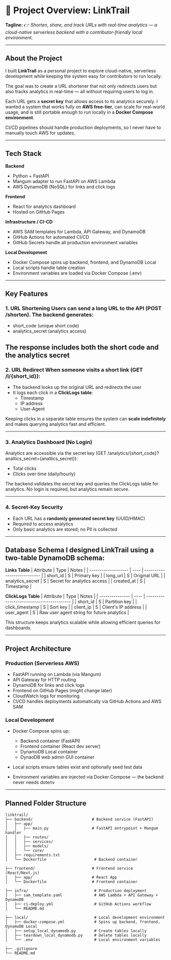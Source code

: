 # 📌 Project Overview: **LinkTrail**    

**Tagline:** 👉 *Shorten, share, and track URLs with real-time analytics — a cloud-native serverless backend with a contributor-friendly local environment.*

--- 

## About the Project

I built **LinkTrail** as a personal project to explore cloud-native, serverless development while keeping the system easy for contributors to run locally. 

The goal was to create a URL shortener that not only redirects users but also tracks analytics in real-time — all without requiring users to log in. 

Each URL gets a **secret key** that allows access to its analytics securely. I wanted a system that works fully on **AWS free-tier**, can scale for real-world usage, and is still portable enough to run locally in a **Docker Compose environment**. 

CI/CD pipelines should handle production deployments, so I never have to manually touch AWS for updates.

--- 

## Tech Stack 
**Backend** 
* Python + FastAPI 
* Mangum adapter to run FastAPI on AWS Lambda 
* AWS DynamoDB (NoSQL) for links and click logs 

**Frontend** 
* React for analytics dashboard 
* Hosted on GitHub Pages 

**Infrastructure / CI-CD** 
* AWS SAM templates for Lambda, API Gateway, and DynamoDB 
* GitHub Actions for automated CI/CD
* GitHub Secrets handle all production environment variables 

**Local Development** 
* Docker Compose spins up backend, frontend, and DynamoDB Local 
* Local scripts handle table creation 
* Environment variables are loaded via Docker Compose (.env) 

--- 

## Key Features 

### 1. URL Shortening Users can send a long URL to the API (POST /shorten). The backend generates: 
* short_code (unique short code) 
* analytics_secret (analytics access) 

The response includes both the short code and the analytics secret
--- 

### 2. URL Redirect When someone visits a short link (GET /l/{short_id}): 
* The backend looks up the original URL and redirects the user 
* It logs each click in a **ClickLogs table**: 
  * Timestamp 
  * IP address 
  * User-Agent 

Keeping clicks in a separate table ensures the system can **scale indefinitely** and makes querying analytics fast and efficient. 

--- 

### 3. Analytics Dashboard (No Login) 

Analytics are accessible via the secret key (GET /analytics/{short_code}?analtics_secret={analtics_secret}): 
* Total clicks 
* Clicks over time (daily/hourly) 

The backend validates the secret key and queries the ClickLogs table for analytics. No login is required, but analytics remain secure. 

--- 

### 4. Secret-Key Security 
* Each URL has a **randomly generated secret key** (UUID/HMAC) 
* Required to access analytics 
* Only basic analytics are stored; no PII is collected 

--- 

## Database Schema I designed LinkTrail using a **two-table DynamoDB schema**:

**Links Table** 
| Attribute | Type | Notes |
| ------------------- | ---- | --------------------------- | 
| short_id | S | Primary key | 
| long_url | S | Original URL |
| analytics_secret | S | Secret for analytics access |
| created_at | S | Timestamp | 

**ClickLogs Table** 
| Attribute | Type | Notes | 
| --------------- | ---- | ----------------------------------------- | 
| short_id | S | Partition key | 
| click_timestamp | S | Sort key | 
| client_ip | S | Client's IP address | 
| user_agent  | S | Raw user agent string for future analytics | 

This structure keeps analytics scalable while allowing efficient queries for dashboards. 

--- 

## Project Architecture 

### Production (Serverless AWS) 
* FastAPI running on Lambda (via Mangum) 
* API Gateway for HTTP routing 
* DynamoDB for links and click logs 
* Frontend on GitHub Pages (might change later) 
* CloudWatch logs for monitoring 
* CI/CD handles deployments automatically via GitHub Actions and AWS SAM 

### Local Development 
* Docker Compose spins up: 
  * Backend container (FastAPI) 
  * Frontend container (React dev server) 
  * DynamoDB Local container 
  * DynaoDB web admin GUI container

* Local scripts ensure tables exist and optionally seed test data 
* Environment variables are injected via Docker Compose — the backend never needs dotenv

---
## Planned Folder Structure 

```
linktrail/
├── backend/                          # Backend service (FastAPI)
│   ├── app/
│   │   ├── main.py                   # FastAPI entrypoint + Mangum handler
│   │   ├── routes/
│   │   ├── services/
│   │   ├── models/
│   │   └── core/
│   ├── requirements.txt
│   └── Dockerfile                     # Backend container

├── frontend/                         # Frontend service (React/Next.js)
│   ├── app/                          # React App
│   └── Dockerfile                    # Frontend container

├── infra/                             # Production deployment
│   ├── sam_template.yaml              # AWS Lambda + API Gateway + DynamoDB
│   ├── ci-deploy.yml                  # GitHub Actions workflow
│   └── README.md

├── local/                             # Local development environment
│   ├── docker-compose.yml             # Spins up backend, frontend, DynamoDB Local
│   ├── setup_local_dynamodb.py        # Create tables locally
│   ├── teardown_local_dynamodb.py     # Delete tables locally
│   └── .env                           # Local environment variables

├── .gitignore
└── README.md


```